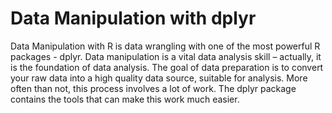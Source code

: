# Data Manipulation with dplyr
Data Manipulation with R is data wrangling with one of the most powerful R packages - dplyr. Data manipulation is a vital data analysis skill – actually, it is the foundation of data analysis.  The goal of data preparation is to convert your raw data into a high quality data source, suitable for analysis. More often than not, this process involves a lot of work. The dplyr package contains the tools that can make this work much easier.
